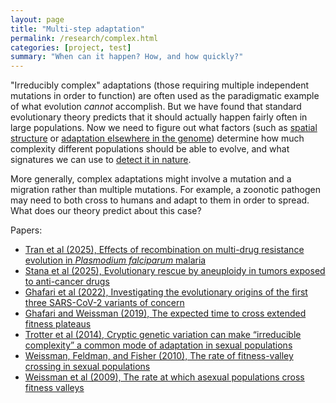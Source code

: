 ```yaml
---
layout: page
title: "Multi-step adaptation"
permalink: /research/complex.html
categories: [project, test]
summary: "When can it happen? How, and how quickly?"
---
```


"Irreducibly complex" adaptations (those requiring multiple independent mutations in order to function)
are often used as the paradigmatic example of what evolution _cannot_ accomplish.
But we have found that standard evolutionary theory predicts that it should actually happen 
fairly often in large populations. 
Now we need to figure out what factors (such as [spatial structure](/research/space.html) or [adaptation elsewhere in the genome](/research/interference.html)) 
determine how much complexity different populations should be able to evolve,
and what signatures we can use to [detect it in nature](/research/inference.html).

More generally, complex adaptations might involve a mutation and a migration rather than multiple mutations.
For example, a zoonotic pathogen may need to both cross to humans and adapt to them in order to spread.
What does our theory predict about this case?

Papers:

- [Tran et al (2025), Effects of recombination on multi-drug resistance evolution in _Plasmodium falciparum_ malaria](https://doi.org/10.1371/journal.pcbi.1013401)
- [Stana et al (2025), Evolutionary rescue by aneuploidy in tumors exposed to anti-cancer drugs](https://doi.org/10.1093/genetics/iyaf098)
- [Ghafari et al (2022), Investigating the evolutionary origins of the first three SARS-CoV-2 variants of concern](http://dx.doi.org/10.3389/fviro.2022.942555)
- [Ghafari and Weissman (2019), The expected time to cross extended fitness plateaus](https://doi.org/10.1016/j.tpb.2019.03.008)
- [Trotter et al (2014), Cryptic genetic variation can make “irreducible complexity” a common mode of adaptation in sexual populations](http://onlinelibrary.wiley.com/doi/10.1111/evo.12517/pdf)
- [Weissman, Feldman, and Fisher (2010), The rate of fitness-valley crossing in sexual populations](http://www.genetics.org/content/186/4/1389.short)
- [Weissman et al (2009), The rate at which asexual populations cross fitness valleys](http://www.sciencedirect.com/science/article/pii/S0040580909000264)



